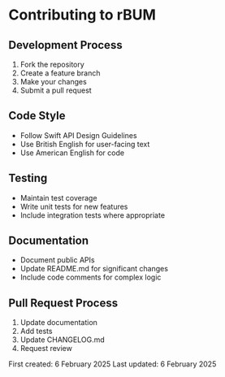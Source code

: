 # Contributing to rBUM

## Development Process
1. Fork the repository
2. Create a feature branch
3. Make your changes
4. Submit a pull request

## Code Style
- Follow Swift API Design Guidelines
- Use British English for user-facing text
- Use American English for code

## Testing
- Maintain test coverage
- Write unit tests for new features
- Include integration tests where appropriate

## Documentation
- Document public APIs
- Update README.md for significant changes
- Include code comments for complex logic

## Pull Request Process
1. Update documentation
2. Add tests
3. Update CHANGELOG.md
4. Request review

First created: 6 February 2025
Last updated: 6 February 2025

